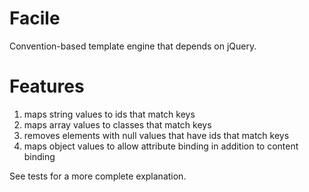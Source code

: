 
Facile
===

Convention-based template engine that depends on jQuery.

Features
===

1. maps string values to ids that match keys
1. maps array values to classes that match keys
1. removes elements with null values that have ids that match keys
1. maps object values to allow attribute binding in addition to content binding

See tests for a more complete explanation. 

